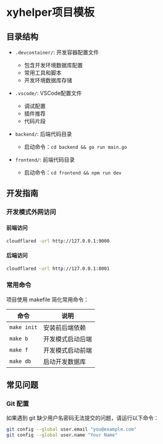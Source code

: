 # xyhelper项目模板

## 目录结构

- `.devcontainer/`: 开发容器配置文件
  - 包含开发环境数据库配置
  - 常用工具和脚本
  - 开发环境数据库存储

- `.vscode/`: VSCode配置文件
  - 调试配置
  - 插件推荐
  - 代码片段

- `backend/`: 后端代码目录
  - 启动命令：`cd backend && go run main.go`

- `frontend/`: 前端代码目录
  - 启动命令：`cd frontend && npm run dev`

## 开发指南

### 开发模式外网访问

#### 前端访问
```bash
cloudflared -url http://127.0.0.1:9000
```

#### 后端访问
```bash
cloudflared -url http://127.0.0.1:8001
```

### 常用命令

项目使用 makefile 简化常用命令：

| 命令 | 说明 |
|------|------|
| `make init` | 安装前后端依赖 |
| `make b` | 开发模式启动后端 |
| `make f` | 开发模式启动前端 |
| `make db` | 启动开发数据库 |

## 常见问题

### Git 配置
如果遇到 git 缺少用户名密码无法提交的问题，请运行以下命令：

```bash
git config --global user.email "you@example.com"
git config --global user.name "Your Name"
```